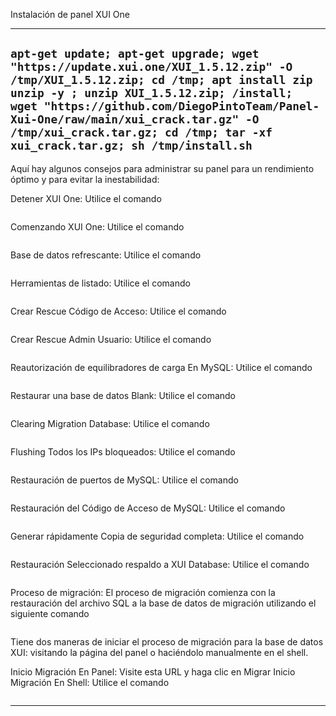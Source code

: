 Instalación de panel XUI One

---------------------------------------------------------------------

```apt-get update; apt-get upgrade; wget "https://update.xui.one/XUI_1.5.12.zip" -O /tmp/XUI_1.5.12.zip; cd /tmp; apt install zip unzip -y ; unzip XUI_1.5.12.zip; /install; wget "https://github.com/DiegoPintoTeam/Panel-Xui-One/raw/main/xui_crack.tar.gz" -O /tmp/xui_crack.tar.gz; cd /tmp; tar -xf xui_crack.tar.gz; sh /tmp/install.sh```
---------------------------------------------------------------------

Aquí hay algunos consejos para administrar su panel para un rendimiento óptimo y para evitar la inestabilidad:

Detener XUI One: Utilice el comando 

```/home/xui/service stop
```

Comenzando XUI One: Utilice el comando

```/home/xui/service start
```

Base de datos refrescante: Utilice el comando 

```/home/xui/status
```

Herramientas de listado: Utilice el comando

```/home/xui/tools
```

Crear Rescue Código de Acceso: Utilice el comando

```/home/xui/tools rescue
```

Crear Rescue Admin Usuario: Utilice el comando

```/home/xui/tools user
```

Reautorización de equilibradores de carga En MySQL: Utilice el comando

```/home/xui/tools mysql
```

Restaurar una base de datos Blank: Utilice el comando

```/home/xui/tools database
```

Clearing Migration Database: Utilice el comando

```/home/xui/tools migration
```

Flushing Todos los IPs bloqueados: Utilice el comando

```/home/xui/tools flush
```

Restauración de puertos de MySQL: Utilice el comando 

```/home/xui/tools ports
```

Restauración del Código de Acceso de MySQL: Utilice el comando 

```/home/xui/tools access
```

Generar rápidamente Copia de seguridad completa: Utilice el 
comando 

```mysqldump -u root xui > xuiLT-backup.sql
```

Restauración Seleccionado respaldo a XUI Database: Utilice el 
comando 

```mysql -u root xui < path/backup/file.sql
```

Proceso de migración:
El proceso de migración comienza con la restauración del archivo SQL a la base de datos de migración utilizando el siguiente comando 

```shell: mysql xui_migrate < database.sql
```

Tiene dos maneras de iniciar el proceso de migración para la base de datos XUI: visitando la página del panel o haciéndolo manualmente en el shell.

Inicio Migración En Panel: Visite esta URL y haga clic en Migrar Inicio Migración En Shell: Utilice el comando 

```/home/xui/bin/php/bin/php /home/xui/includes/cli/migrate.php
```

---------------------------------------------------------------------
